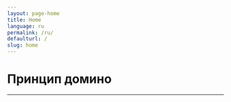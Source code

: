 ```yaml
---
layout: page-home
title: Home
language: ru
permalink: /ru/
defaulturl: /
slug: home
---
```

<h1><span class="highlight">Принцип домино</span></h1>
<hr class="sm" />
